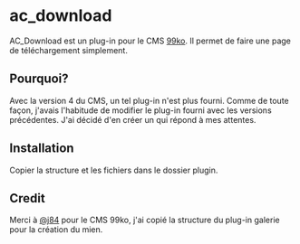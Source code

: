 # ac_download

AC_Download est un plug-in pour le CMS [99ko](https://github.com/j84/99ko/). Il permet de faire une page de téléchargement simplement.

## Pourquoi?

Avec la version 4 du CMS, un tel plug-in n'est plus fourni. Comme de toute façon, j'avais l'habitude de modifier le plug-in fourni avec les versions précédentes. J'ai décidé d'en créer un qui répond à mes attentes.

## Installation

Copier la structure et les fichiers dans le dossier plugin.

## Credit

Merci à [@j84](https://github.com/j84) pour le CMS 99ko, j'ai copié la structure du plug-in galerie pour la création du mien.